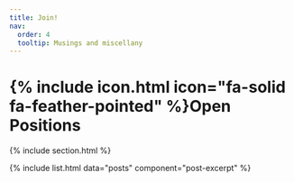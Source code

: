 ```yaml
---
title: Join!
nav:
  order: 4
  tooltip: Musings and miscellany
---
```


# {% include icon.html icon="fa-solid fa-feather-pointed" %}Open Positions



{% include section.html %}



{% include list.html data="posts" component="post-excerpt" %}

